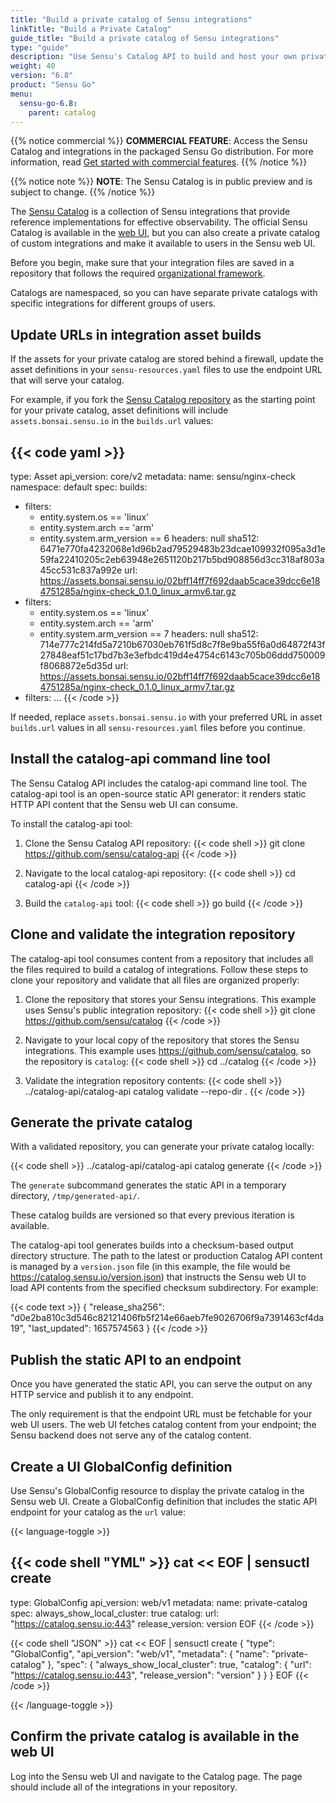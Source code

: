 ```yaml
---
title: "Build a private catalog of Sensu integrations"
linkTitle: "Build a Private Catalog"
guide_title: "Build a private catalog of Sensu integrations"
type: "guide"
description: "Use Sensu's Catalog API to build and host your own private catalog of Sensu integrations."
weight: 40
version: "6.8"
product: "Sensu Go"
menu: 
  sensu-go-6.8:
    parent: catalog
---
```


{{% notice commercial %}}
**COMMERCIAL FEATURE**: Access the Sensu Catalog and integrations in the packaged Sensu Go distribution.
For more information, read [Get started with commercial features](../../commercial/).
{{% /notice %}}

{{% notice note %}}
**NOTE**: The Sensu Catalog is in public preview and is subject to change.
{{% /notice %}}

The [Sensu Catalog][1] is a collection of Sensu integrations that provide reference implementations for effective observability.
The official Sensu Catalog is available in the [web UI][2], but you can also create a private catalog of custom integrations and make it available to users in the Sensu web UI.

Before you begin, make sure that your integration files are saved in a repository that follows the required [organizational framework][3].

Catalogs are namespaced, so you can have separate private catalogs with specific integrations for different groups of users.

## Update URLs in integration asset builds

If the assets for your private catalog are stored behind a firewall, update the asset definitions in your `sensu-resources.yaml` files to use the endpoint URL that will serve your catalog.

For example, if you fork the [Sensu Catalog repository][4] as the starting point for your private catalog, asset definitions will include `assets.bonsai.sensu.io` in the `builds.url` values:

{{< code yaml >}}
---
type: Asset
api_version: core/v2
metadata:
  name: sensu/nginx-check
  namespace: default
spec:
  builds:
  - filters:
    - entity.system.os == 'linux'
    - entity.system.arch == 'arm'
    - entity.system.arm_version == 6
    headers: null
    sha512: 6471e770fa4232068e1d96b2ad79529483b23dcae109932f095a3d1e59fa22410205c2eb63948e2651120b217b5bd908856d3cc318af803a45cc531c837a992e
    url: https://assets.bonsai.sensu.io/02bff14ff7f692daab5cace39dcc6e184751285a/nginx-check_0.1.0_linux_armv6.tar.gz
  - filters:
    - entity.system.os == 'linux'
    - entity.system.arch == 'arm'
    - entity.system.arm_version == 7
    headers: null
    sha512: 714e777c214fd5a7210b67030eb761f5d8c7f8e9ba55f6a0d64872f43f27848eaf51c17bd7b3e3efbdc419d4e4754c6143c705b06ddd750009f8068872e5d35d
    url: https://assets.bonsai.sensu.io/02bff14ff7f692daab5cace39dcc6e184751285a/nginx-check_0.1.0_linux_armv7.tar.gz
  - filters: ...
{{< /code >}}

If needed, replace `assets.bonsai.sensu.io` with your preferred URL in asset `builds.url` values in all `sensu-resources.yaml` files before you continue.

## Install the catalog-api command line tool

The Sensu Catalog API includes the catalog-api command line tool.
The catalog-api tool is an open-source static API generator: it renders static HTTP API content that the Sensu web UI can consume.

To install the catalog-api tool:

1. Clone the Sensu Catalog API repository:
{{< code shell >}}
git clone https://github.com/sensu/catalog-api
{{< /code >}}

2. Navigate to the local catalog-api repository:
{{< code shell >}}
cd catalog-api
{{< /code >}}

3. Build the `catalog-api` tool:
{{< code shell >}}
go build
{{< /code >}}

## Clone and validate the integration repository

The catalog-api tool consumes content from a repository that includes all the files required to build a catalog of integrations.
Follow these steps to clone your repository and validate that all files are organized properly:

1. Clone the repository that stores your Sensu integrations.
This example uses Sensu's public integration repository:
{{< code shell >}}
git clone https://github.com/sensu/catalog
{{< /code >}}

2. Navigate to your local copy of the repository that stores the Sensu integrations.
This example uses https://github.com/sensu/catalog, so the repository is `catalog`: 
{{< code shell >}}
cd ../catalog
{{< /code >}}

3. Validate the integration repository contents:
{{< code shell >}}
../catalog-api/catalog-api catalog validate --repo-dir .
{{< /code >}}

## Generate the private catalog

With a validated repository, you can generate your private catalog locally:

{{< code shell >}}
../catalog-api/catalog-api catalog generate
{{< /code >}}

The `generate` subcommand generates the static API in a temporary directory, `/tmp/generated-api/`.

These catalog builds are versioned so that every previous iteration is available.

The catalog-api tool generates builds into a checksum-based output directory structure.
The path to the latest or production Catalog API content is managed by a `version.json` file (in this example, the file would be https://catalog.sensu.io/version.json) that instructs the Sensu web UI to load API contents from the specified checksum subdirectory.
For example:

{{< code text >}}
{
  "release_sha256": "d0e2ba810c3d546c82121406fb5f214e66aeb7fe9026706f9a7391463cf4da19",
  "last_updated": 1657574563
}
{{< /code >}}

## Publish the static API to an endpoint

Once you have generated the static API, you can serve the output on any HTTP service and publish it to any endpoint.

The only requirement is that the endpoint URL must be fetchable for your web UI users.
The web UI fetches catalog content from your endpoint; the Sensu backend does not serve any of the catalog content.

## Create a UI GlobalConfig definition

Use Sensu's GlobalConfig resource to display the private catalog in the Sensu web UI.
Create a GlobalConfig definition that includes the static API endpoint for your catalog as the `url` value:

{{< language-toggle >}}

{{< code shell "YML" >}}
cat << EOF | sensuctl create
---
type: GlobalConfig
api_version: web/v1
metadata:
  name: private-catalog
spec:
  always_show_local_cluster: true
  catalog:
    url: "https://catalog.sensu.io:443"
    release_version: version
EOF
{{< /code >}}

{{< code shell "JSON" >}}
cat << EOF | sensuctl create
{
  "type": "GlobalConfig",
  "api_version": "web/v1",
  "metadata": {
    "name": "private-catalog"
  },
  "spec": {
    "always_show_local_cluster": true,
    "catalog": {
      "url": "https://catalog.sensu.io:443",
      "release_version": "version"
    }
  }
}
EOF
{{< /code >}}

{{< /language-toggle >}}

## Confirm the private catalog is available in the web UI

Log into the Sensu web UI and navigate to the Catalog page.
The page should include all of the integrations in your repository.


[1]: ../sensu-catalog/
[2]: ../../web-ui/
[3]: ../catalog-reference/#catalog-repository-example
[4]: https://github.com/sensu/catalog
